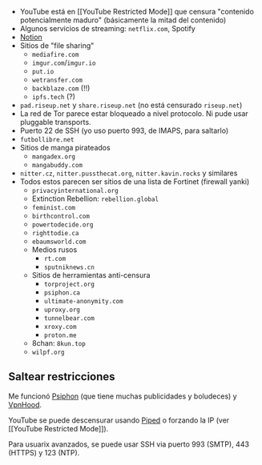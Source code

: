 - YouTube está en [[YouTube Restricted Mode]] que censura "contenido potencialmente maduro" (básicamente la mitad del contenido)
- Algunos servicios de streaming: `netflix.com`, Spotify
- [Notion](https://notion.so)
- Sitios de "file sharing"
  - `mediafire.com`
  - `imgur.com`/`imgur.io`
  - `put.io`
  - `wetransfer.com`
  - `backblaze.com` (!!)
  - `ipfs.tech` (?)
- `pad.riseup.net` y `share.riseup.net` (no está censurado `riseup.net`)
- La red de Tor parece estar bloqueado a nivel protocolo. Ni pude usar pluggable transports.
- Puerto 22 de SSH (yo uso puerto 993, de IMAPS, para saltarlo)
- `futbollibre.net`
- Sitios de manga pirateados
  - `mangadex.org`
  - `mangabuddy.com`
- `nitter.cz`, `nitter.pussthecat.org`, `nitter.kavin.rocks` y similares
- Todos estos parecen ser sitios de una lista de Fortinet (firewall yanki)
  - `privacyinternational.org`
  - Extinction Rebellion: `rebellion.global`
  - `feminist.com`
  - `birthcontrol.com`
  - `powertodecide.org`
  - `righttodie.ca`
  - `ebaumsworld.com`
  - Medios rusos
    - `rt.com`
    - `sputniknews.cn`
  - Sitios de herramientas anti-censura
    - `torproject.org`
    - `psiphon.ca`
    - `ultimate-anonymity.com`
    - `uproxy.org`
    - `tunnelbear.com`
    - `xroxy.com`
    - `proton.me`
  - 8chan: `8kun.top`
  - `wilpf.org`

## Saltear restricciones

Me funcionó [Psiphon](https://psiphon.ca) (que tiene muchas publicidades y boludeces) y [VpnHood](https://www.vpnhood.com/).

YouTube se puede descensurar usando [Piped](https://piped.kavin.rocks) o forzando la IP (ver [[YouTube Restricted Mode]]).

Para usuarix avanzados, se puede usar SSH via puerto 993 (SMTP), 443 (HTTPS) y 123 (NTP).
